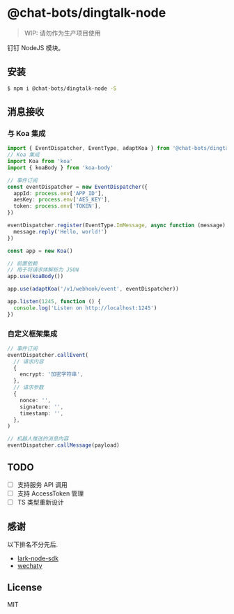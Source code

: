 # @chat-bots/dingtalk-node

> WIP: 请勿作为生产项目使用

钉钉 NodeJS 模块。

## 安装

```bash
$ npm i @chat-bots/dingtalk-node -S
```

## 消息接收

### 与 Koa 集成

```ts
import { EventDispatcher, EventType, adaptKoa } from '@chat-bots/dingtalk-node'
// Koa 集成
import Koa from 'koa'
import { koaBody } from 'koa-body'

// 事件订阅
const eventDispatcher = new EventDispatcher({
  appId: process.env['APP_ID'],
  aesKey: process.env['AES_KEY'],
  token: process.env['TOKEN'],
})

eventDispatcher.register(EventType.ImMessage, async function (message) {
  message.reply('Hello, world!')
})

const app = new Koa()

// 前置依赖
// 用于将请求体解析为 JSON
app.use(koaBody())

app.use(adaptKoa('/v1/webhook/event', eventDispatcher))

app.listen(1245, function () {
  console.log('Listen on http://localhost:1245')
})
```

### 自定义框架集成

```ts
// 事件订阅
eventDispatcher.callEvent(
  // 请求内容
  {
    encrypt: '加密字符串',
  },
  // 请求参数
  {
    nonce: '',
    signature: '',
    timestamp: '',
  },
)

// 机器人推送的消息内容
eventDispatcher.callMessage(payload)
```

## TODO

- [ ] 支持服务 API 调用
- [ ] 支持 AccessToken 管理
- [ ] TS 类型重新设计

## 感谢

以下排名不分先后.

- [lark-node-sdk](https://github.com/larksuite/node-sdk)
- [wechaty](https://github.com/wechaty/wechaty)

## License

MIT
